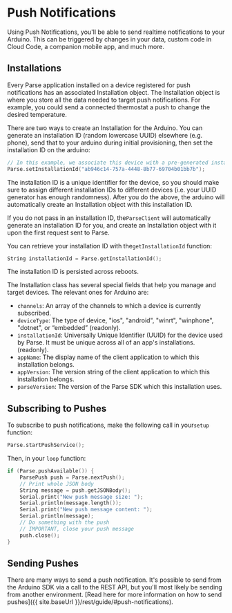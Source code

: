 # Push Notifications

Using Push Notifications, you'll be able to send realtime notifications to your Arduino. This can be triggered by changes in your data, custom code in Cloud Code, a companion mobile app, and much more.

## Installations

Every Parse application installed on a device registered for push notifications has an associated Installation object. The Installation object is where you store all the data needed to target push notifications. For example, you could send a connected thermostat a push to change the desired temperature.

There are two ways to create an Installation for the Arduino. You can generate an installation ID (random lowercase UUID) elsewhere (e.g. phone), send that to your arduino during initial provisioning, then set the installation ID on the arduino:

```cpp
// In this example, we associate this device with a pre-generated installation ID
Parse.setInstallationId("ab946c14-757a-4448-8b77-69704b01bb7b");
```

The installation ID is a unique identifier for the device, so you should make sure to assign different installation IDs to different devices (i.e. your UUID generator has enough randomness). After you do the above, the arduino will automatically create an Installation object with this installation ID.

If you do not pass in an installation ID, the`ParseClient` will automatically generate an installation ID for you, and create an Installation object with it upon the first request sent to Parse.

You can retrieve your installation ID with the`getInstallationId` function:

```cpp
String installationId = Parse.getInstallationId();
```

The installation ID is persisted across reboots.

The Installation class has several special fields that help you manage and target devices. The relevant ones for Arduino are:

*   `channels`: An array of the channels to which a device is currently subscribed.
*   `deviceType`: The type of device, "ios", "android", "winrt", "winphone", "dotnet", or “embedded” (readonly).
*   `installationId`: Universally Unique Identifier (UUID) for the device used by Parse. It must be unique across all of an app's installations.(readonly).
*   `appName`: The display name of the client application to which this installation belongs.
*   `appVersion`: The version string of the client application to which this installation belongs.
*   `parseVersion`: The version of the Parse SDK which this installation uses.

## Subscribing to Pushes

To subscribe to push notifications, make the following call in your`setup` function:

```cpp
Parse.startPushService();
```

Then, in your `loop` function:

```cpp
if (Parse.pushAvailable()) {
	ParsePush push = Parse.nextPush();
	// Print whole JSON body
	String message = push.getJSONBody();
	Serial.print("New push message size: ");
	Serial.println(message.length());
	Serial.print("New push message content: ");
	Serial.println(message);
	// Do something with the push
	// IMPORTANT, close your push message
	push.close();
}
```

## Sending Pushes

There are many ways to send a push notification. It's possible to send from the Arduino SDK via a call to the REST API, but you'll most likely be sending from another environment. [Read here for more information on how to send pushes]({{ site.baseUrl }}/rest/guide/#push-notifications).
